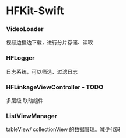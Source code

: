 # HFKit-Swift

<h3>VideoLoader </h3>
  视频边播边下载，进行分片存储、读取
  
<h3>HFLogger </h3>
 日志系统，可以筛选、过滤日志
 
<h3>HFLinkageViewController - TODO</h3>
 多层级 联动组件
 
<h3>ListViewManager </h3>
 tableView/ collectionView 的数据管理。减少代码
